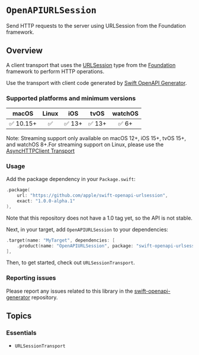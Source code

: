 # ``OpenAPIURLSession``

Send HTTP requests to the server using URLSession from the Foundation framework. 

## Overview

A client transport that uses the [URLSession](https://developer.apple.com/documentation/foundation/urlsession) type from the [Foundation](https://developer.apple.com/documentation/foundation) framework to perform HTTP operations.

Use the transport with client code generated by [Swift OpenAPI Generator](https://github.com/apple/swift-openapi-generator).

### Supported platforms and minimum versions

| macOS     | Linux | iOS    | tvOS   | watchOS |
| :-:       | :-:   | :-:    | :-:    | :-:     |
| ✅ 10.15+ | ✅    | ✅ 13+ | ✅ 13+ | ✅ 6+   |

Note: Streaming support only available on macOS 12+, iOS 15+, tvOS 15+, and
watchOS 8+.For streaming support on Linux, please use the [AsyncHTTPClient
Transport](https://github.com/swift-server/swift-openapi-async-http-client)

### Usage

Add the package dependency in your `Package.swift`:

```swift
.package(
    url: "https://github.com/apple/swift-openapi-urlsession",
    exact: "1.0.0-alpha.1"
),
```

Note that this repository does not have a 1.0 tag yet, so the API is not stable.

Next, in your target, add `OpenAPIURLSession` to your dependencies:

```swift
.target(name: "MyTarget", dependencies: [
    .product(name: "OpenAPIURLSession", package: "swift-openapi-urlsession"),
],
```

Then, to get started, check out ``URLSessionTransport``.

### Reporting issues

Please report any issues related to this library in the
[swift-openapi-generator](https://github.com/apple/swift-openapi-generator/issues)
repository.

## Topics

### Essentials

- ``URLSessionTransport``
